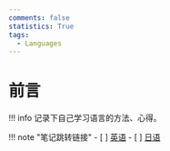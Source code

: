 ```yaml
---
comments: false
statistics: True
tags:
  - Languages
---
```


# 前言
!!! info
    记录下自己学习语言的方法、心得。


!!! note "笔记跳转链接"
    - [ ] [英语](Dream/Languages/English.md)
    - [ ] [日语](Dream/Languages/Japanese.md)